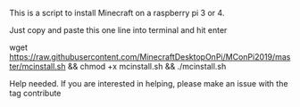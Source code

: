 This is a script to install Minecraft on a raspberry pi 3 or 4. 

Just copy and paste this one line into terminal and hit enter

wget https://raw.githubusercontent.com/MinecraftDesktopOnPi/MConPi2019/master/mcinstall.sh && chmod +x mcinstall.sh && ./mcinstall.sh



Help needed. If you are interested in helping, please make an issue with the tag contribute

